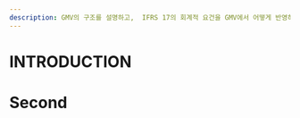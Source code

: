 ```yaml
---
description: GMV의 구조를 설명하고,  IFRS 17의 회계적 요건을 GMV에서 어떻게 반영하는지 기술함.
---
```


# INTRODUCTION

# Second

